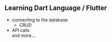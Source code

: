 ## Learning Dart Language / Flutter
- connecting to the database
   - CRUD
- API calls
<br> and more...

